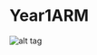 # Year1ARM
![alt tag](https://cloud.githubusercontent.com/assets/10284629/10392903/2a4ff760-6e83-11e5-935a-ee80bed3f12d.png)
